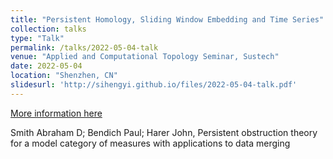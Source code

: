```yaml
---
title: "Persistent Homology, Sliding Window Embedding and Time Series"
collection: talks
type: "Talk"
permalink: /talks/2022-05-04-talk
venue: "Applied and Computational Topology Seminar, Sustech"
date: 2022-05-04
location: "Shenzhen, CN"
slidesurl: 'http://sihengyi.github.io/files/2022-05-04-talk.pdf'
---
```



[More information here](http://example2.com)

Smith Abraham D; Bendich Paul; Harer John, Persistent obstruction theory for a model category of measures with applications to data merging
